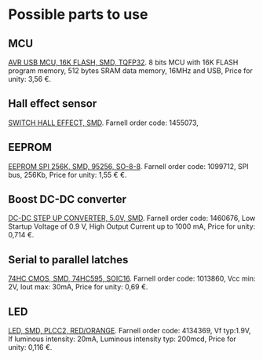 # Possible parts to use #
## MCU ##
[AVR USB MCU, 16K FLASH, SMD, TQFP32](http://pt.farnell.com/1455073/ics-development-tools/product.us0?sku=atmel-at90usb162-16au). 8 bits MCU with 16K FLASH program memory, 512 bytes SRAM data memory, 16MHz and USB, Price for unity: 3,56 €.

## Hall effect sensor ##
[SWITCH HALL EFFECT, SMD](http://pt.farnell.com/jsp/search/productdetail.jsp?SKU=1457117). Farnell order code: 1455073,

## EEPROM ##
[EEPROM SPI 256K, SMD, 95256, SO-8-8](http://pt.farnell.com/1099712/ics-development-tools/product.us0?sku=stmicroelectronics-m95256-wmn6p). Farnell order code: 1099712, SPI bus, 256Kb, Price for unity: 1,55 € €.

## Boost DC-DC converter ##
[DC-DC STEP UP CONVERTER, 5.0V, SMD](http://pt.farnell.com/jsp/search/productdetail.jsp?SKU=1460676). Farnell order code: 1460676, Low Startup Voltage of 0.9 V, High Output Current up to 1000 mA, Price for unity: 0,714 €.

## Serial to parallel latches ##
[74HC CMOS, SMD, 74HC595, SOIC16](http://pt.farnell.com/jsp/search/productdetail.jsp?SKU=1013860). Farnell order code: 1013860, Vcc min: 2V, Iout max: 30mA, Price for unity: 0,69 €.

## LED ##
[LED, SMD, PLCC2, RED/ORANGE](http://pt.farnell.com/jsp/search/productdetail.jsp?SKU=4134369). Farnell order code: 4134369, Vf typ:1.9V, If luminous intensity: 20mA, Luminous intensity typ: 200mcd, Price for unity: 0,116 €.